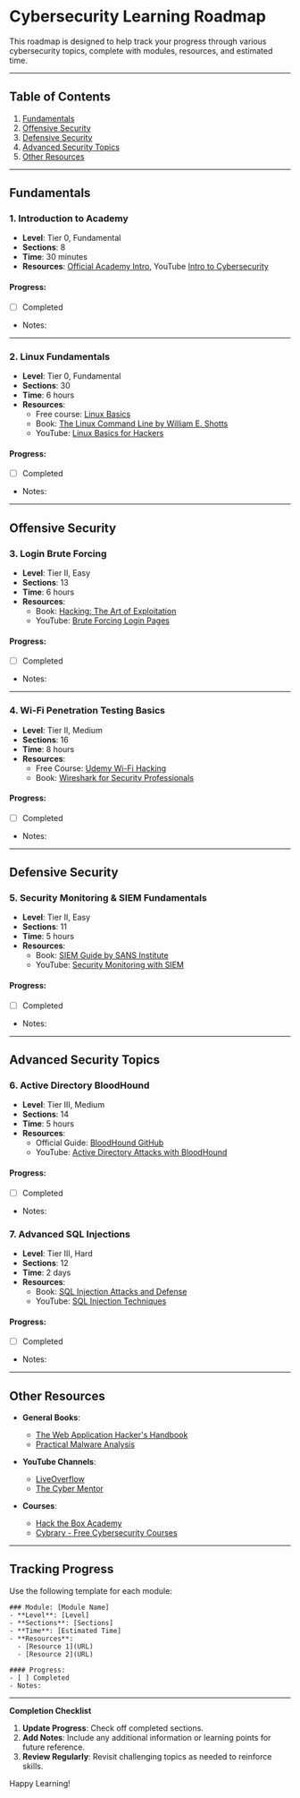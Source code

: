 
# Cybersecurity Learning Roadmap

This roadmap is designed to help track your progress through various cybersecurity topics, complete with modules, resources, and estimated time. 

---

## Table of Contents
1. [Fundamentals](#fundamentals)
2. [Offensive Security](#offensive-security)
3. [Defensive Security](#defensive-security)
4. [Advanced Security Topics](#advanced-security-topics)
5. [Other Resources](#other-resources)

---

## Fundamentals

### 1. Introduction to Academy
- **Level**: Tier 0, Fundamental
- **Sections**: 8
- **Time**: 30 minutes
- **Resources**: [Official Academy Intro](https://example.com), YouTube [Intro to Cybersecurity](https://www.youtube.com)

#### Progress:  
- [ ] Completed  
- Notes:  

---

### 2. Linux Fundamentals
- **Level**: Tier 0, Fundamental
- **Sections**: 30
- **Time**: 6 hours
- **Resources**:  
  - Free course: [Linux Basics](https://linuxfoundation.org)  
  - Book: [The Linux Command Line by William E. Shotts](https://www.pdfdrive.com/the-linux-command-line-e50829468.html)  
  - YouTube: [Linux Basics for Hackers](https://www.youtube.com)  

#### Progress:  
- [ ] Completed  
- Notes:  

---

## Offensive Security

### 3. Login Brute Forcing
- **Level**: Tier II, Easy
- **Sections**: 13
- **Time**: 6 hours
- **Resources**:  
  - Book: [Hacking: The Art of Exploitation](https://pdfdrive.com)  
  - YouTube: [Brute Forcing Login Pages](https://www.youtube.com)  

#### Progress:  
- [ ] Completed  
- Notes:  

---

### 4. Wi-Fi Penetration Testing Basics
- **Level**: Tier II, Medium
- **Sections**: 16
- **Time**: 8 hours
- **Resources**:  
  - Free Course: [Udemy Wi-Fi Hacking](https://udemy.com)  
  - Book: [Wireshark for Security Professionals](https://pdfdrive.com)  

#### Progress:  
- [ ] Completed  
- Notes:  

---

## Defensive Security

### 5. Security Monitoring & SIEM Fundamentals
- **Level**: Tier II, Easy
- **Sections**: 11
- **Time**: 5 hours
- **Resources**:  
  - Book: [SIEM Guide by SANS Institute](https://sans.org)  
  - YouTube: [Security Monitoring with SIEM](https://www.youtube.com)  

#### Progress:  
- [ ] Completed  
- Notes:  

---

## Advanced Security Topics

### 6. Active Directory BloodHound
- **Level**: Tier III, Medium
- **Sections**: 14
- **Time**: 5 hours
- **Resources**:  
  - Official Guide: [BloodHound GitHub](https://github.com/BloodHoundAD)  
  - YouTube: [Active Directory Attacks with BloodHound](https://www.youtube.com)  

#### Progress:  
- [ ] Completed  
- Notes:  

### 7. Advanced SQL Injections
- **Level**: Tier III, Hard
- **Sections**: 12
- **Time**: 2 days
- **Resources**:  
  - Book: [SQL Injection Attacks and Defense](https://pdfdrive.com)  
  - YouTube: [SQL Injection Techniques](https://www.youtube.com)  

#### Progress:  
- [ ] Completed  
- Notes:  

---

## Other Resources

- **General Books**:
  - [The Web Application Hacker's Handbook](https://pdfdrive.com)
  - [Practical Malware Analysis](https://pdfdrive.com)

- **YouTube Channels**:
  - [LiveOverflow](https://www.youtube.com/user/LiveOverflow)
  - [The Cyber Mentor](https://www.youtube.com/c/TheCyberMentor)

- **Courses**:
  - [Hack the Box Academy](https://academy.hackthebox.com)
  - [Cybrary - Free Cybersecurity Courses](https://www.cybrary.it)

---

## Tracking Progress

Use the following template for each module:

```
### Module: [Module Name]
- **Level**: [Level]
- **Sections**: [Sections]
- **Time**: [Estimated Time]
- **Resources**:
  - [Resource 1](URL)
  - [Resource 2](URL)

#### Progress:  
- [ ] Completed  
- Notes:  
```

---

**Completion Checklist**
1. **Update Progress**: Check off completed sections.
2. **Add Notes**: Include any additional information or learning points for future reference.
3. **Review Regularly**: Revisit challenging topics as needed to reinforce skills.

Happy Learning!
